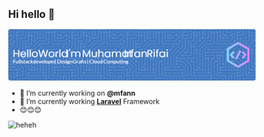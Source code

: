 ## Hi hello 👋

![Muhamat Irfan](img/github-header-image.png)

<!--
**fann133/fann133** is a ✨ _special_ ✨ repository because its `README.md` (this file) appears on your GitHub profile.

Here are some ideas to get you started:

- 🔭 I’m currently working on ...
- 🌱 I’m currently learning ...
- 👯 I’m looking to collaborate on ...
- 🤔 I’m looking for help with ...
- 💬 Ask me about ...
- 📫 How to reach me: ...
- 😄 Pronouns: ...
- ⚡ Fun fact: ...
-->

- 🌱 I’m currently working on **@mfann**
- 🔭 I’m currently working [**Laravel**](https://laravel.com) Framework
- 😊😊😊

![heheh](https://media2.giphy.com/media/v1.Y2lkPTc5MGI3NjExYTBvemVrcWoxcHIwbDY1ZmV2eDBhN202am53OHN2Znl6MjQxenUwZiZlcD12MV9pbnRlcm5hbF9naWZfYnlfaWQmY3Q9Zw/5OqXb948EBkyUcnwHt/giphy.gif)